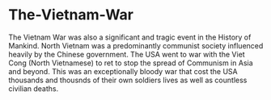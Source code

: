 # The-Vietnam-War
The Vietnam War was also a significant and tragic event in the History of Mankind.
North Vietnam was a predominantly communist society influenced heavily by the Chinese government.
The USA went to war with the Viet Cong (North Vietnamese) to ret to stop the spread of Communism in Asia and beyond.
This was an exceptionally bloody war that cost the USA thousands and thousnds of their own soldiers lives as well as countless civilian deaths.
